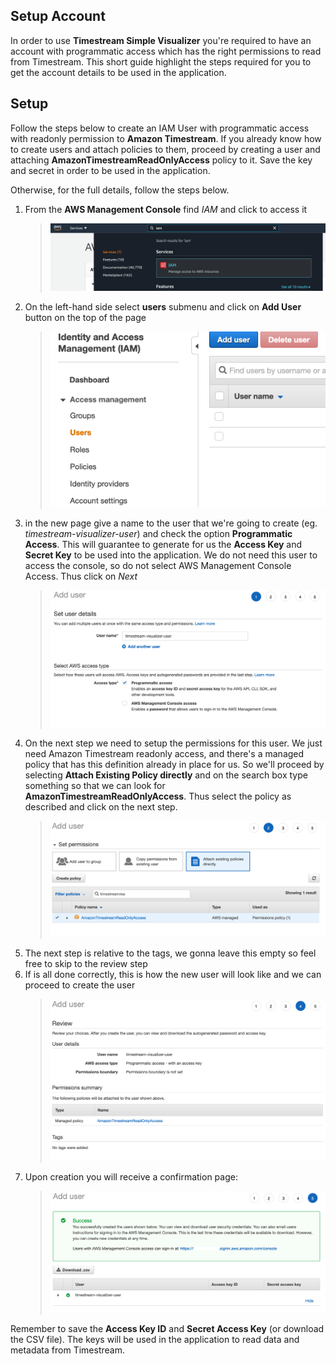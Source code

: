 ## Setup Account

In order to use **Timestream Simple Visualizer** you're required to have an account with programmatic access which has the right permissions to read from Timestream. This short guide highlight the steps required for you to get the account details to be used in the application.

## Setup

Follow the steps below to create an IAM User with programmatic access with readonly permission to **Amazon Timestream**. If you already know how to create users and attach policies to them, proceed by creating a user and attaching **AmazonTimestreamReadOnlyAccess** policy to it. Save the key and secret in order to be used in the application.

Otherwise, for the full details, follow the steps below.

1. From the **AWS Management Console** find _IAM_ and click to access it
   > ![iam-1](img/iam-1.png)
2. On the left-hand side select **users** submenu and click on **Add User** button on the top of the page
   > ![iam-2](img/iam-2.png)
3. in the new page give a name to the user that we're going to create (eg. _timestream-visualizer-user_) and check the option **Programmatic Access**. This will guarantee to generate for us the **Access Key** and **Secret Key** to be used into the application. We do not need this user to access the console, so do not select AWS Management Console Access. Thus click on _Next_
   > ![iam-3](img/iam-3.png)
4. On the next step we need to setup the permissions for this user. We just need Amazon Timestream readonly access, and there's a managed policy that has this definition already in place for us. So we'll proceed by selecting **Attach Existing Policy directly** and on the search box type something so that we can look for **AmazonTimestreamReadOnlyAccess**. Thus select the policy as described and click on the next step.
   > ![iam-4](img/iam-4.png)
5. The next step is relative to the tags, we gonna leave this empty so feel free to skip to the review step
6. If is all done correctly, this is how the new user will look like and we can proceed to create the user
   > ![iam-5](img/iam-5.png)
7. Upon creation you will receive a confirmation page:
   > ![iam-6](img/iam-6.png)

Remember to save the **Access Key ID** and **Secret Access Key** (or download the CSV file). The keys will be used in the application to read data and metadata from Timestream.

